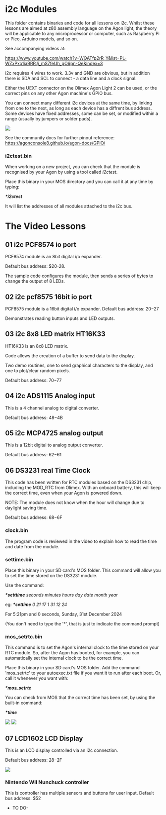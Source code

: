 # i2c Modules
This folder contains binaries and code for all lessons on i2c. Whilst these lessons are aimed at z80 assembly language on the Agon light, the theory will be applicable to any microprocessor or computer, such as Raspberry Pi or Pico, Arduino models, and so on.

See accompanying videos at:

https://www.youtube.com/watch?v=WQATfp2rR_Y&list=PL-WZxPxo1iaBRPJj_mS7feUh_gO6pn-Qe&index=3


i2c requires 4 wires to work. 3.3v and GND are obvious, but in addition there is SDA and SCL to connect - a data line and a clock signal.

Either the UEXT connector on the Olimex Agon Light 2 can be used, or the correct pins on any other Agon machine's GPIO bus.

You can connect many different i2c devices at the same time, by linking from one to the next, as long as each device has a diffrent bus address. Some devices have fixed addresses, some can be set, or modified within a range (usually by jumpers or solder pads).

![](./io_uext2.png)

See the community docs for further pinout reference:
https://agonconsole8.github.io/agon-docs/GPIO/


### i2ctest.bin

When working on a new project, you can check that the module is recognised by your Agon by using a tool called <i>i2ctest</I>.

Place this binary in your MOS directory and you can call it at any time by typing:

<B><i>*i2ctest</i></B>

It will list the addresses of all modules attached to the i2c bus.



# The Video Lessons

## 01 i2c PCF8574 io port

PCF8574 module is an 8bit digital i/o expander.

Default bus address: $20-28.

The sample code configures the module, then sends a series of bytes to change the output of 8 LEDs.


## 02 i2c pcf8575 16bit io port

PCF8575 module is a 16bit digital i/o expander.
Default bus address: $20-$27

Demonstrates reading button inputs and LED outputs.

## 03 i2c 8x8 LED matrix HT16K33

HT16K33 is an 8x8 LED matrix.

Code allows the creation of a buffer to send data to the display. 

Two demo routines, one to send graphical characters to the display, and one to plot/clear random pixels.

Default bus address: $70-$77


## 04 i2c ADS1115 Analog input

This is a 4 channel analog to digital converter.

Default bus address: $48-$4B


## 05 i2c MCP4725 analog output

This is a 12bit digital to analog output converter.

Default bus address: $62-$61


## 06 DS3231 real Time Clock

This code has been written for RTC modules based on the DS3231 chip, including the MOD_RTC from Olimex.  With an onboard battery, this will keep the correct time, even when your Agon is powered down. 

NOTE: The module does not know when the hour will change due to daylight saving time.

Default bus address: $68-$6F

### clock.bin

The program code is reviewed in the video to explain how to read the time and date from the module.

### settime.bin

Place this binary in your SD card's MOS folder. This command will allow you to set the time stored on the DS3231 module. 

Use the command:

<B><i>*setttime</B> seconds minutes hours day date month year</i>

eg: 
<B><i>*settime</B> 0 21 17 1 31 12 24</i>

For 5:21pm and 0 seconds, Sunday, 31st December 2024

(You don't need to type the '*', that is just to indicate the command prompt)



### mos_setrtc.bin

This command is to set the Agon's internal clock to the time stored on your RTC module. So, after the Agon has booted, for example, you can automatically set the internal clock to be the correct time.

Place this binary in your SD card's MOS folder.
Add the command 'mos_setrtc' to your autoexec.txt file if you want it to run after each boot.
Or, call it whenever you want with:

<B><i>*mos_setrtc</i></B>

You can check from MOS that the correct time has been set, by using the built-in command:

<B><i>*time</i></B>


![](./agontime.jpg)
![](./rtc%20module.jpg)


## 07 LCD1602 LCD Display

This is an LCD display controlled via an i2c connection.

Default bus address: $28-$2F

![](./lcd_display.png)

### Nintendo WII Nunchuck controller
This is controller has multiple sensors and buttons for user input.
Default bus address: $52

- TO DO-


